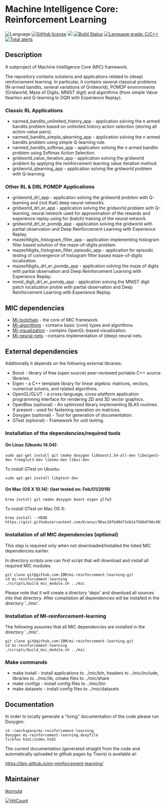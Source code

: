 # Machine Intelligence Core: Reinforcement Learning

![Language](https://img.shields.io/badge/language-C%2B%2B-blue.svg)
[![GitHub license](https://img.shields.io/github/license/IBM/mi-reinforcement-learning.svg)](https://github.com/IBM/mi-reinforcement-learning/blob/master/LICENSE)
![](https://img.shields.io/github/release/IBM/mi-reinforcement-learning.svg)
[![Build Status](https://travis-ci.com/IBM/mi-reinforcement-learning.svg?branch=master)](https://travis-ci.com/IBM/mi-reinforcement-learning)
[![Language grade: C/C++](https://img.shields.io/lgtm/grade/cpp/g/IBM/mi-reinforcement-learning.svg?logo=lgtm&logoWidth=18)](https://lgtm.com/projects/g/IBM/mi-reinforcement-learning/context:cpp)
[![Total alerts](https://img.shields.io/lgtm/alerts/g/IBM/mi-reinforcement-learning.svg?logo=lgtm&logoWidth=18)](https://lgtm.com/projects/g/IBM/mi-reinforcement-learning/alerts/)

## Description

A subproject of Machine Intelligence Core (MIC) framework.

The repository contains solutions and applications related to (deep) reinforcement learning.
In particular, it contains several classical problems (N-armed bandits, several variations of Gridworld), POMDP environments (Gridworld, Maze of Digits, MNIST digit) and algorithms (from simple Value Iteartion and Q-learning to DQN with Experience Replay).


### Classic RL Applications
   * narmed_bandits_unlimited_history_app - application solving the n armed bandits problem based on unlimited history action selection (storing all action-value pairs).
   * narmed_bandits_simple_qlearning_app - application solving the n armed bandits problem using simple Q-learning rule.
   * narmed_bandits_softmax_app - application solving the n armed bandits problem using Softmax Action Selection.
   * gridworld_value_iteration_app - application solving the gridworld problem by applying the reinforcement learning value iteration method.
   * gridworld_qlearning_app - application solving the gridworld problem with Q-learning.

### Other RL & DRL POMDP Applications
   * gridworld_drl_app - application solving the gridworld problem with Q-learning and (not that) deep neural networks.
   * gridworld_drl_er_app - application solving the gridworld problem with Q-learning, neural network used for approximation of the rewards and experience replay using for (batch) training of the neural network.
   * gridworld_drl_er_pomdp_app - application solving the gridworld with partial observation and Deep Reinforcement Learning with Experience Replay.
   * mazeofdigits_histogram_filter_app - application implementing histogram filter based solution of the maze-of-digits problem.
   * mazeofdigits_histogram_filter_episodic_app - application for episodic testing of convergence of histogram filter based maze-of-digits localization.
   * mazeofdigits_drl_er_pomdp_app - application solving the maze of digits with partial observation and Deep Reinforcement Learning with Experience Replay.
   * mnist_digit_drl_er_pomdp_app - application solving the MNIST digit patch localization proble with partial observation and Deep Reinforcement Learning with Experience Replay.


## MIC dependencies
   * [MI-toolchain](https://github.com/IBM/mi-toolchain) - the core of MIC framework.
   * [MI-algorithms](https://github.com/IBM/mi-algorithms) - contains basic (core) types and algorithms.
   * [MI-visualization](https://github.com/IBM/mi-visualization) - contains OpenGL-based visualization.
   * [MI-neural-nets](https://github.com/IBM/mi-neural-nets) - contains implementation of (deep) neural nets.


## External dependencies

Additionally it depends on the following external libraries:
   * Boost - library of free (open source) peer-reviewed portable C++ source libraries.
   * Eigen - a C++ template library for linear algebra: matrices, vectors, numerical solvers, and related algorithms.
   * OpenGL/GLUT - a cross-language, cross-platform application programming interface for rendering 2D and 3D vector graphics.
   * OpenBlas (optional) - An optimized library implementing BLAS routines. If present - used for fastening operation on matrices.
   * Doxygen (optional) - Tool for generation of documentation.
   * GTest (optional) - Framework for unit testing.

### Installation of the dependencies/required tools

#### On Linux (Ubuntu 14.04):

    sudo apt-get install git cmake doxygen libboost1.54-all-dev libeigen3-dev freeglut3-dev libxmu-dev libxi-dev

To install GTest on Ubuntu:

    sudo apt-get install libgtest-dev

#### On Mac (OS X 10.14): (last tested on: Feb/01/2019)

    brew install git cmake doxygen boost eigen glfw3

To install GTest on Mac OS X:

    brew install --HEAD https://gist.githubusercontent.com/Kronuz/96ac10fbd8472eb1e7566d740c4034f8/raw/gtest.rb

### Installation of all MIC dependencies (optional)

This step is required only when not downloaded/installed the listed MIC dependencies earlier.

In directory scripts one can find script that will download and install all required MIC modules.

    git clone git@github.com:IBM/mi-reinforcement-learning.git
    cd mi-reinforcement-learning
    ./scripts/build_mic_module.sh ../mic

Please note that it will create a directory 'deps' and download all sources into that directory.
After compilation all dependencies will be installed in the directory '../mic'.

### Installation of MI-reinforcement-learning
The following assumes that all MIC dependencies are installed in the directory '../mic'.

    git clone git@github.com:IBM/mi-reinforcement-learning.git
    cd mi-reinforcement-learning
    ./scripts/build_mic_module.sh ../mic

### Make commands

   * make install - install applications to ../mic/bin, headers to ../mic/include, libraries to ../mic/lib, cmake files to ../mic/share
   * make configs - install config files to ../mic/bin
   * make datasets - install config files to ../mic/datasets

## Documentation

In order to locally generate a "living" documentation of the code please run Doxygen:

    cd ~/workspace/mi-reinforcement-learning
    doxygen mi-reinforcement-learning.doxyfile
    firefox html/index.html

The current documentation (generated straight from the code and automatically uploaded to github pages by Travis) is available at:

https://ibm.github.io/mi-reinforcement-learning/

## Maintainer

[tkornuta](github.com/tkornut)

[![HitCount](http://hits.dwyl.io/tkornut/ibm/mi-reinforcement-learning.svg)](http://hits.dwyl.io/tkornut/ibm/mi-reinforcement-learning)